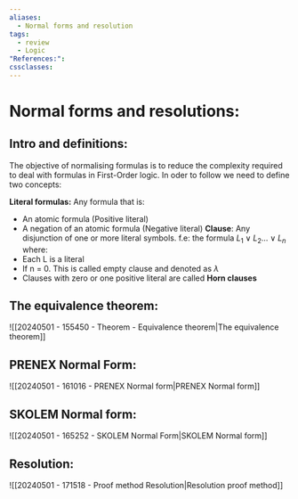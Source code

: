 ```yaml
---
aliases:
  - Normal forms and resolution
tags:
  - review
  - Logic
"References:": 
cssclasses:
---
```

# Normal forms and resolutions: 
## Intro and definitions: 

The objective of normalising formulas is to reduce the complexity required to deal with formulas in First-Order logic. In oder to follow we need to define two concepts: 

**Literal formulas:** Any formula that is: 
+ An atomic formula (Positive literal)
+ A negation of an atomic formula (Negative literal)
**Clause**: Any disjunction of one or more literal symbols. f.e: the formula $L_1 \lor L_2…\lor L_n$ 
	where: 
+ Each L is a literal
+ If n = 0. This is called empty clause and denoted as $\lambda$
+ Clauses with zero or one positive literal are called **Horn clauses**
## The equivalence theorem: 
![[20240501 - 155450 - Theorem - Equivalence theorem|The equivalence theorem]]
## PRENEX Normal Form: 
![[20240501 - 161016 - PRENEX Normal form|PRENEX Normal form]]
## SKOLEM Normal form: 
![[20240501 - 165252 - SKOLEM Normal Form|SKOLEM Normal form]]

## Resolution: 
![[20240501 - 171518 - Proof method Resolution|Resolution proof method]]
